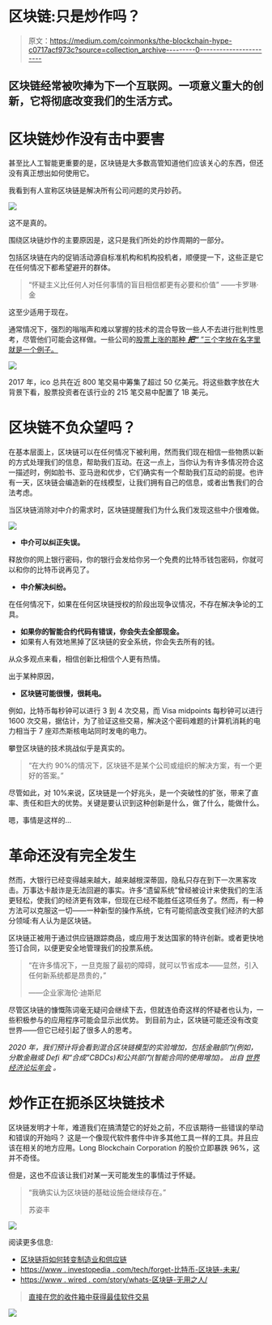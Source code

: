 # 区块链:只是炒作吗？

> 原文：<https://medium.com/coinmonks/the-blockchain-hype-c0717acf973c?source=collection_archive---------0----------------------->

## 区块链经常被吹捧为下一个互联网。一项意义重大的创新，它将彻底改变我们的生活方式。

# 区块链炒作没有击中要害

甚至比人工智能更重要的是，区块链是大多数高管知道他们应该关心的东西，但还没有真正想出如何使用它。

我看到有人宣称区块链是解决所有公司问题的灵丹妙药。

![](img/754c285ef98f556d428d7ac761e6926f.png)

这不是真的。

围绕区块链炒作的主要原因是，这只是我们所处的炒作周期的一部分。

包括区块链在内的促销活动源自标准机构和机构投机者，顺便提一下，这些正是它在任何情况下都希望避开的群体。

> “怀疑主义比任何人对任何事情的盲目相信都更有必要和价值”
> ——卡罗琳·金

这至少适用于现在。

通常情况下，强烈的嗡嗡声和难以掌握的技术的混合导致一些人不去进行批判性思考，尽管他们可能会这样做。一些公司的[股票上涨的那种 ***把“*** ”三个字放在名字里就是一个例子。](https://www.cbinsights.com/research/blockchain-vc-ico-funding/)

![](img/fc3216c466c2e67bca0ab6e60afafcf5.png)

2017 年，ico 总共在近 800 笔交易中筹集了超过 50 亿美元。将这些数字放在大背景下看，股票投资者在该行业的 215 笔交易中配置了 1B 美元。

# 区块链不负众望吗？

在基本层面上，区块链可以在任何情况下被利用，然而我们现在相信一些物质以新的方式处理我们的信息，帮助我们互动。在这一点上，当你认为有许多情况符合这一描述时，例如脸书、亚马逊和优步，它们确实有一个帮助我们互动的前提。也许有一天，区块链会编造新的在线模型，让我们拥有自己的信息，或者出售我们的合法考虑。

当区块链消除对中介的需求时，区块链提醒我们为什么我们发现这些中介很难做。

![](img/4e9fba32515c635eff4b0be58f2f7494.png)

*   **中介可以纠正失误。**

释放你的网上银行密码，你的银行会发给你另一个免费的比特币钱包密码，你就可以和你的比特币说再见了。

*   **中介解决纠纷。**

在任何情况下，如果在任何区块链授权的阶段出现争议情况，不存在解决争论的工具。

*   **如果你的智能合约代码有错误，你会失去全部现金。**
*   如果有人有效地黑掉了区块链的安全系统，你会失去所有的钱。

从众多观点来看，相信创新比相信个人更有热情。

出于某种原因，

*   **区块链可能很慢，很耗电。**

例如，比特币每秒钟可以进行 3 到 4 次交易，而 Visa midpoints 每秒钟可以进行 1600 次交易，据估计，为了验证这些交易，解决这个密码难题的计算机消耗的电力相当于 7 座邓杰斯核电站同时发电的电力。

攀登区块链的技术挑战似乎是真实的。

> “在大约 90%的情况下，区块链不是某个公司或组织的解决方案，有一个更好的答案。”

尽管如此，对 10%来说，区块链是一个好兆头，是一个突破性的扩张，带来了直率、责任和巨大的优势。关键是要认识到这种创新是什么，做了什么，能做什么。

嗯，事情是这样的…

# 革命还没有完全发生

然而，大银行已经变得越来越大，越来越根深蒂固，隐私只存在到下一次黑客攻击。万事达卡敲诈是无法回避的事实。许多“遗留系统”曾经被设计来使我们的生活更轻松，使我们的经济更有效率，但现在已经不能胜任这项任务了。然而，有一种方法可以克服这一切――一种新型的操作系统，它有可能彻底改变我们经济的大部分领域:有人认为是区块链。

区块链正被用于通过供应链跟踪商品，或应用于发达国家的特许创新。或者更快地签订合同，以便更安全地管理我们的投票系统。

> “在许多情况下，一旦克服了最初的障碍，就可以节省成本——显然，引入任何新系统都是昂贵的，”
> 
> ——企业家海伦·迪斯尼

尽管区块链的慷慨陈词毫无疑问会继续下去，但就连伯奇这样的怀疑者也认为，一些积极参与的应用程序可能会显示出优势。
到目前为止，区块链可能还没有改变世界——但它已经引起了很多人的思考。

*2020 年，我们预计将会看到混合区块链模型的实验增加，包括金融部门(例如，分散金融或 Defi 和“合成”CBDCs)和公共部门(智能合同的使用增加)。*
*出自* [*世界经济论坛年会*](https://www.weforum.org/events/world-economic-forum-annual-meeting-2020) *。*

# 炒作正在扼杀区块链技术

区块链发明才十年，难道我们在搞清楚它的好处之前，不应该期待一些错误的举动和错误的开始吗？
这是一个像现代软件套件中许多其他工具一样的工具。并且应该在相关的地方应用。Long Blockchain Corporation 的股价立即暴跌 96%，这并不奇怪。

但是，这也不应该让我们对某一天可能发生的事情过于怀疑。

> “我确实认为区块链的基础设施会继续存在。”
> 
> 苏姿丰

![](img/d5670c0d4ef7bb1e9c70387d42efb645.png)

阅读更多信息:

*   [区块链将如何转变制造业和供应链](https://internetofbusiness.com/iot-101-how-blockchain-impacts-manufacturing-and-supply-chains/)
*   [https://www . investopedia . com/tech/forget-比特币-区块链-未来/](https://www.investopedia.com/tech/forget-bitcoin-blockchain-future/)
*   [https://www . wired . com/story/whats-区块链-无用之人/](https://www.wired.com/story/whats-blockchain-good-for-not-much/)

> [直接在您的收件箱中获得最佳软件交易](https://coincodecap.com/?utm_source=coinmonks)

[![](img/7c0b3dfdcbfea594cc0ae7d4f9bf6fcb.png)](https://coincodecap.com/?utm_source=coinmonks)
